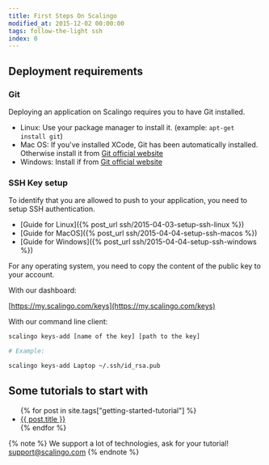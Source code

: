 ```yaml
---
title: First Steps On Scalingo
modified_at: 2015-12-02 00:00:00
tags: follow-the-light ssh
index: 0
---
```


## Deployment requirements

### Git

Deploying an application on Scalingo requires you to have Git installed.

* Linux: Use your package manager to install it. (example: `apt-get install git`)
* Mac OS: If you've installed XCode, Git has been automatically installed. Otherwise
  install it from [Git official website](http://git-scm.com/download/mac)
* Windows: Install if from [Git official website](http://git-scm.com/download/windows)

### SSH Key setup

To identify that you are allowed to push to your application, you need to setup SSH
authentication.

* [Guide for Linux]({% post_url ssh/2015-04-03-setup-ssh-linux %})
* [Guide for MacOS]({% post_url ssh/2015-04-04-setup-ssh-macos %})
* [Guide for Windows]({% post_url ssh/2015-04-04-setup-ssh-windows %})

For any operating system, you need to copy the content of the public key to your account.

With our dashboard:

[https://my.scalingo.com/keys](https://my.scalingo.com/keys)

With our command line client:

```bash
scalingo keys-add [name of the key] [path to the key]

# Example:

scalingo keys-add Laptop ~/.ssh/id_rsa.pub
```

## Some tutorials to start with

<ul class="list-unstyled">
  {% for post in site.tags["getting-started-tutorial"] %}
  <li><a href="{{ post.url }}">{{ post.title }}</a></li>
  {% endfor %}
</ul>

{% note %}
  We support a lot of technologies, ask for your tutorial!
  <a href="mailto:support@scalingo.com">support@scalingo.com</a>
{% endnote %}
